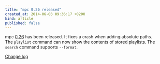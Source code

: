 ```yaml
---
title: "mpc 0.26 released"
created_at: 2014-06-03 09:36:17 +0200
kind: article
published: false
---
```


mpc [0.26](http://www.musicpd.org/download/mpc/0/mpc-0.26.tar.xz) has
been released.  It fixes a crash when adding absolute paths.  The
`playlist` command can now show the contents of stored playlists.  The
`search` command supports `--format`.

[Change log](http://git.musicpd.org/cgit/master/mpc.git/plain/NEWS?h=v0.26)
